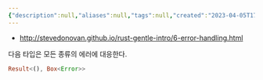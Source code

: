 ```yaml
---
{"description":null,"aliases":null,"tags":null,"created":"2023-04-05T17:19:12","updated":"2023-07-15T21:33:03","title":"Result that accepts any Errors - rust","dg-publish":true,"permalink":"/docs/Result that accepts any Errors - rust/","dgPassFrontmatter":true}
---
```


- http://stevedonovan.github.io/rust-gentle-intro/6-error-handling.html

다음 타입은 모든 종류의 에러에 대응한다.

```rust
Result<(), Box<Error>>
```
